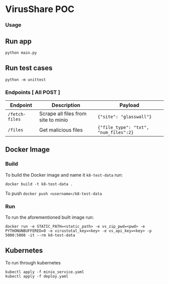 # VirusShare POC

### Usage

## Run app

`python main.py`

## Run test cases
`python -m unittest`

### Endpoints [ All POST ]

| Endpoint | Description             | Payload     |
| -------- | ------------------------| ----------- |
| `/fetch-files` | Scrape all files from site to minio  |  `{"site": "glasswall"}` |
| `/files` | Get malicious files   | `{"file_type": "txt", "num_files":2}` |	

## Docker Image

### Build

To build the Docker image and name it `k8-test-data` run:

`docker build -t k8-test-data .`

To push
`docker push <username>/k8-test-data`

### Run

To run the aforementioned built image run:

`docker run -e STATIC_PATH=<static_path> -e vs_zip_pwd=<pwd> -e PYTHONUNBUFFERED=0 -e virustotal_key=<key> -e vs_api_key=<key> -p 5000:5000 -it --rm k8-test-data`


## Kubernetes

To run through kubernetes

```
kubectl apply -f minio_service.yaml
kubectl apply -f deploy.yaml
```
